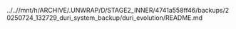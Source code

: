 ../..//mnt/h/ARCHIVE/.UNWRAP/D/STAGE2_INNER/4741a558ff46/backups/20250724_132729_duri_system_backup/duri_evolution/README.md
